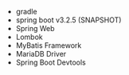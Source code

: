 - gradle
- spring boot v3.2.5 (SNAPSHOT)
- Spring Web
- Lombok
- MyBatis Framework
- MariaDB Driver
- Spring Boot Devtools